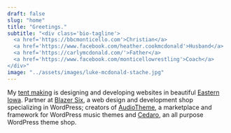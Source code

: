 ```yaml
---
draft: false
slug: "home"
title: "Greetings."
subtitle: "<div class='bio-tagline'>
  <a href='https://bbcmonticello.com'>Christian</a>
  <a href='https://www.facebook.com/heather.cookmcdonald'>Husband</a>
  <a href='https://carlymcdonald.com/'>Father</a>
  <a href='https://www.facebook.com/monticellowrestling'>Coach</a>
</div>"
image: "../assets/images/luke-mcdonald-stache.jpg"
---
```


My [tent making](https://www.biblegateway.com/passage/?search=Acts+18%3A3&amp;version=ESV) is designing and developing websites in beautiful [Eastern Iowa](https://goo.gl/h2EmHJ). Partner at [Blazer Six](https://www.blazersix.com), a web design and development shop specializing in WordPress; creators of [AudioTheme](https://audiotheme.com), a marketplace and framework for WordPress music themes and [Cedaro](https://www.cedaro.com), an all purpose WordPress theme shop.
